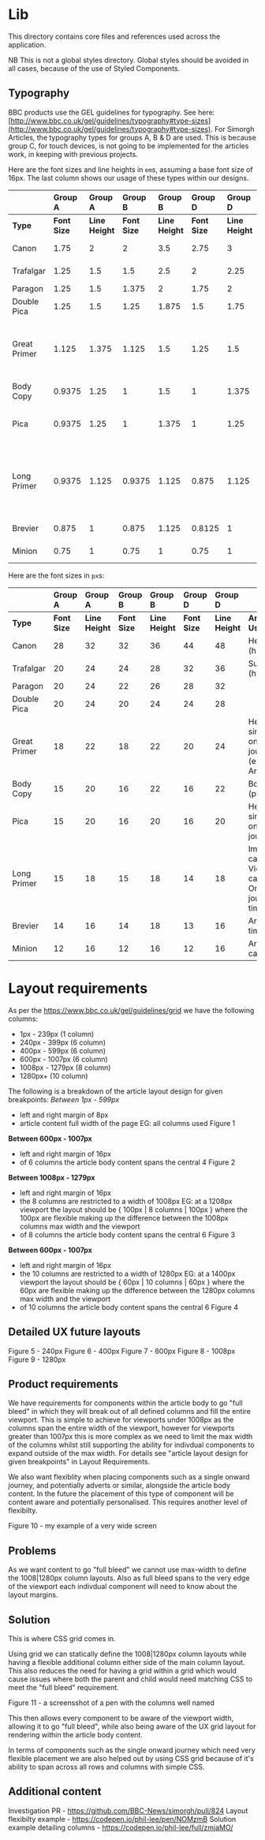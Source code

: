 # Lib

This directory contains core files and references used across the application.

NB This is not a global styles directory. Global styles should be avoided in all cases, because of the use of Styled Components.

## Typography

BBC products use the GEL guidelines for typography. See here: [http://www.bbc.co.uk/gel/guidelines/typography#type-sizes](http://www.bbc.co.uk/gel/guidelines/typography#type-sizes).
For Simorgh Articles, the typography types for groups A, B & D are used.
This is because group C, for touch devices, is not going to be implemented for the articles work, in keeping with previous projects.

Here are the font sizes and line heights in `em`s, assuming a base font size of 16px. The last column shows our usage of these types within our designs.

|              | Group A       | Group A         | Group B       | Group B         | Group D       | Group D         |                                                                  |
| :----------- | :------------ | :-------------- | :------------ | :-------------- | :------------ | :-------------- | :--------------------------------------------------------------- |
| **Type**     | **Font Size** | **Line Height** | **Font Size** | **Line Height** | **Font Size** | **Line Height** | **Article Usage**                                                |
| Canon        | 1.75          | 2               | 2             | 3.5             | 2.75          | 3               | Headline (h1)                                                    |
| Trafalgar    | 1.25          | 1.5             | 1.5           | 2.5             | 2             | 2.25            | Subheadline (h2)                                                 |
| Paragon      | 1.25          | 1.5             | 1.375         | 2               | 1.75          | 2               |                                                                  |
| Double Pica  | 1.25          | 1.5             | 1.25          | 1.875           | 1.5           | 1.75            |                                                                  |
| Great Primer | 1.125         | 1.375           | 1.125         | 1.5             | 1.25          | 1.5             | Heading for single onward journey box (e.g. More on Archaeology) |
| Body Copy    | 0.9375        | 1.25            | 1             | 1.5             | 1             | 1.375           | Body copy (p)                                                    |
| Pica         | 0.9375        | 1.25            | 1             | 1.375           | 1             | 1.25            | Headline for single onward journey                               |
| Long Primer  | 0.9375        | 1.125           | 0.9375        | 1.125           | 0.875         | 1.125           | Image caption & Video caption & Onward journey timestamps        |
| Brevier      | 0.875         | 1               | 0.875         | 1.125           | 0.8125        | 1               | Article timestamps                                               |
| Minion       | 0.75          | 1               | 0.75          | 1               | 0.75          | 1               | Article category                                                 |

Here are the font sizes in `px`s:

|              | Group A       | Group A         | Group B       | Group B         | Group D       | Group D         |                                                                  |
| :----------- | :------------ | :-------------- | :------------ | :-------------- | :------------ | :-------------- | :--------------------------------------------------------------- |
| **Type**     | **Font Size** | **Line Height** | **Font Size** | **Line Height** | **Font Size** | **Line Height** | **Article Usage**                                                |
| Canon        | 28            | 32              | 32            | 36              | 44            | 48              | Headline (h1)                                                    |
| Trafalgar    | 20            | 24              | 24            | 28              | 32            | 36              | Subheadline (h2)                                                 |
| Paragon      | 20            | 24              | 22            | 26              | 28            | 32              |                                                                  |
| Double Pica  | 20            | 24              | 20            | 24              | 24            | 28              |                                                                  |
| Great Primer | 18            | 22              | 18            | 22              | 20            | 24              | Heading for single onward journey box (e.g. More on Archaeology) |
| Body Copy    | 15            | 20              | 16            | 22              | 16            | 22              | Body copy (p)                                                    |
| Pica         | 15            | 20              | 16            | 20              | 16            | 20              | Headline for single onward journey                               |
| Long Primer  | 15            | 18              | 15            | 18              | 14            | 18              | Image caption & Video caption & Onward journey timestamps        |
| Brevier      | 14            | 16              | 14            | 18              | 13            | 16              | Article timestamps                                               |
| Minion       | 12            | 16              | 12            | 16              | 12            | 16              | Article category                                                 |

# Layout requirements

As per the https://www.bbc.co.uk/gel/guidelines/grid we have the following columns:

- 1px - 239px (1 column)
- 240px - 399px (6 column)
- 400px - 599px (6 column)
- 600px - 1007px (6 column)
- 1008px - 1279px (8 column)
- 1280px+ (10 column)

The following is a breakdown of the article layout design for given breakpoints:
_Between 1px - 599px_

- left and right margin of 8px
- article content full width of the page EG: all columns used
  Figure 1

**Between 600px - 1007px**

- left and right margin of 16px
- of 6 columns the article body content spans the central 4
  Figure 2

**Between 1008px - 1279px**

- left and right margin of 16px
- the 8 columns are restricted to a width of 1008px
  EG: at a 1208px viewport the layout should be { 100px | 8 columns | 100px } where the 100px are flexible making up the
  difference between the 1008px columns max width and the viewport
- of 8 columns the article body content spans the central 6
  Figure 3

**Between 600px - 1007px**

- left and right margin of 16px
- the 10 columns are restricted to a width of 1280px
  EG: at a 1400px viewport the layout should be { 60px | 10 columns | 60px } where the 60px are flexible making up the
  difference between the 1280px columns max width and the viewport
- of 10 columns the article body content spans the central 6
  Figure 4

## Detailed UX future layouts

Figure 5 - 240px
Figure 6 - 400px
Figure 7 - 600px
Figure 8 - 1008px
Figure 9 - 1280px

## Product requirements

We have requirements for components within the article body to go "full bleed" in which they will break out of all defined
columns and fill the entire viewport. This is simple to achieve for viewports under 1008px as the columns span the entire width
of the viewport, however for viewports greater than 1007px this is more complex as we need to limit the max width of the columns
whilst still supporting the ability for indivdual components to expand outside of the max width. For details see
"article layout design for given breakpoints" in Layout Requirements.

We also want flexiblity when placing components such as a single onward journey, and potentially adverts or similar, alongside the
article body content. In the future the placement of this type of component will be content aware and potentially personalised. This
requires another level of flexibilty.

Figure 10 - my example of a very wide screen

## Problems

As we want content to go "full bleed" we cannot use max-width to define the 1008|1280px column layouts. Also as full bleed spans
to the very edge of the viewport each indivdual component will need to know about the layout margins.

## Solution

This is where CSS grid comes in.

Using grid we can statically define the 1008|1280px column layouts while having a flexible additional column either side of the
main column layout. This also reduces the need for having a grid within a grid which would cause issues where both the parent and
child would need matching CSS to meet the "full bleed" requirement.

Figure 11 - a screensshot of a pen with the columns well named

This then allows every component to be aware of the viewport width, allowing it to go "full bleed", while also being aware of the
UX grid layout for rendering within the article body content.

In terms of components such as the single onward journey which need very flexible placement we are also helped out by using CSS grid
because of it's ability to span across all rows and columns with simple CSS.

## Additional content

Investigation PR - https://github.com/BBC-News/simorgh/pull/824
Layout flexibilty example - https://codepen.io/phil-lee/pen/NOMzmB
Solution example detailing columns - https://codepen.io/phil-lee/full/zmjaMO/
